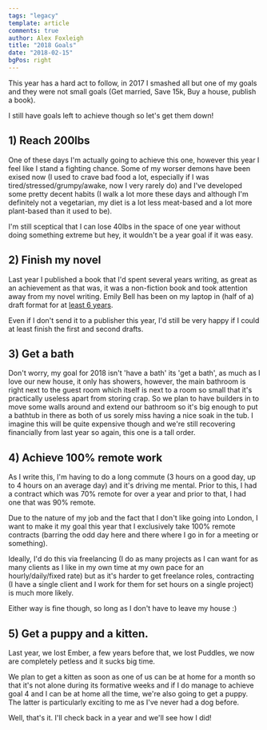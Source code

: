 ```yaml
---
tags: "legacy"
template: article 
comments: true 
author: Alex Foxleigh
title: "2018 Goals"
date: "2018-02-15"
bgPos: right
---
```


This year has a hard act to follow, in 2017 I smashed all but one of my goals and they were not small goals (Get married, Save 15k, Buy a house, publish a book).

I still have goals left to achieve though so let's get them down!

<!-- end -->

## 1) Reach 200lbs

One of these days I'm actually going to achieve this one, however this year I feel like I stand a fighting chance. Some of my worser demons have been exised now (I used to crave bad food a lot, especially if I was tired/stressed/grumpy/awake, now I very rarely do) and I've developed some pretty decent habits (I walk a lot more these days and although I'm definitely not a vegetarian, my diet is a lot less meat-based and a lot more plant-based than it used to be).

I'm still sceptical that I can lose 40lbs in the space of one year without doing something extreme but hey, it wouldn't be a year goal if it was easy.

## 2) Finish my novel

Last year I published a book that I'd spent several years writing, as great as an achievement as that was, it was a non-fiction book and took attention away from my novel writing. Emily Bell has been on my laptop in (half of a) draft format for at [least 6 years](/mind-body-and-soul/2012-not-the-end-the-beginning/).

Even if I don't send it to a publisher this year, I'd still be very happy if I could at least finish the first and second drafts.

## 3) Get a bath

Don't worry, my goal for 2018 isn't 'have a bath' its 'get a bath', as much as I love our new house, it only has showers, however, the main bathroom is right next to the guest room which itself is next to a room so small that it's practically useless apart from storing crap. So we plan to have builders in to move some walls around and extend our bathroom so it's big enough to put a bathtub in there as both of us sorely miss having a nice soak in the tub. I imagine this will be quite expensive though and we're still recovering financially from last year so again, this one is a tall order.

## 4) Achieve 100% remote work

As I write this, I'm having to do a long commute (3 hours on a good day, up to 4 hours on an average day) and it's driving me mental. Prior to this, I had a contract which was 70% remote for over a year and prior to that, I had one that was 90% remote.

Due to the nature of my job and the fact that I don't like going into London, I want to make it my goal this year that I exclusively take 100% remote contracts (barring the odd day here and there where I go in for a meeting or something).

Ideally, I'd do this via freelancing (I do as many projects as I can want for as many clients as I like in my own time at my own pace for an hourly/daily/fixed rate) but as it's harder to get freelance roles, contracting (I have a single client and I work for them for set hours on a single project) is much more likely.

Either way is fine though, so long as I don't have to leave my house :)

## 5) Get a puppy and a kitten.

Last year, we lost Ember, a few years before that, we lost Puddles, we now are completely petless and it sucks big time.

We plan to get a kitten as soon as one of us can be at home for a month so that it's not alone during its formative weeks and if I do manage to achieve goal 4 and I can be at home all the time, we're also going to get a puppy. The latter is particularly exciting to me as I've never had a dog before.

Well, that's it. I'll check back in a year and we'll see how I did!
